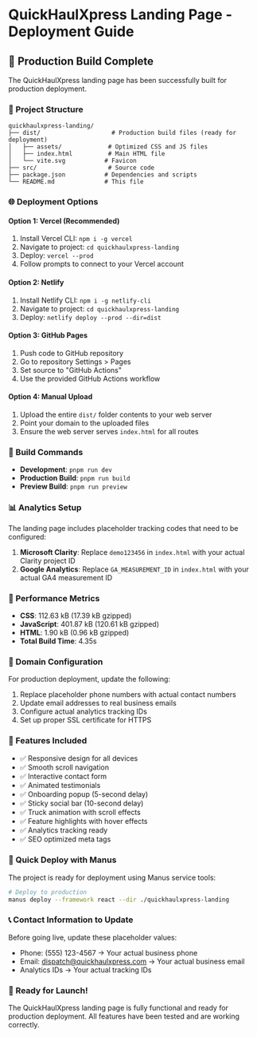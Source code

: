 # QuickHaulXpress Landing Page - Deployment Guide

## 🚀 Production Build Complete

The QuickHaulXpress landing page has been successfully built for production deployment.

### 📁 Project Structure
```
quickhaulxpress-landing/
├── dist/                    # Production build files (ready for deployment)
│   ├── assets/             # Optimized CSS and JS files
│   ├── index.html          # Main HTML file
│   └── vite.svg           # Favicon
├── src/                    # Source code
├── package.json           # Dependencies and scripts
└── README.md              # This file
```

### 🌐 Deployment Options

#### Option 1: Vercel (Recommended)
1. Install Vercel CLI: `npm i -g vercel`
2. Navigate to project: `cd quickhaulxpress-landing`
3. Deploy: `vercel --prod`
4. Follow prompts to connect to your Vercel account

#### Option 2: Netlify
1. Install Netlify CLI: `npm i -g netlify-cli`
2. Navigate to project: `cd quickhaulxpress-landing`
3. Deploy: `netlify deploy --prod --dir=dist`

#### Option 3: GitHub Pages
1. Push code to GitHub repository
2. Go to repository Settings > Pages
3. Set source to "GitHub Actions"
4. Use the provided GitHub Actions workflow

#### Option 4: Manual Upload
1. Upload the entire `dist/` folder contents to your web server
2. Point your domain to the uploaded files
3. Ensure the web server serves `index.html` for all routes

### 🔧 Build Commands
- **Development**: `pnpm run dev`
- **Production Build**: `pnpm run build`
- **Preview Build**: `pnpm run preview`

### 📊 Analytics Setup
The landing page includes placeholder tracking codes that need to be configured:

1. **Microsoft Clarity**: Replace `demo123456` in `index.html` with your actual Clarity project ID
2. **Google Analytics**: Replace `GA_MEASUREMENT_ID` in `index.html` with your actual GA4 measurement ID

### 🎯 Performance Metrics
- **CSS**: 112.63 kB (17.39 kB gzipped)
- **JavaScript**: 401.87 kB (120.61 kB gzipped)
- **HTML**: 1.90 kB (0.96 kB gzipped)
- **Total Build Time**: 4.35s

### 🔗 Domain Configuration
For production deployment, update the following:
1. Replace placeholder phone numbers with actual contact numbers
2. Update email addresses to real business emails
3. Configure actual analytics tracking IDs
4. Set up proper SSL certificate for HTTPS

### 📱 Features Included
- ✅ Responsive design for all devices
- ✅ Smooth scroll navigation
- ✅ Interactive contact form
- ✅ Animated testimonials
- ✅ Onboarding popup (5-second delay)
- ✅ Sticky social bar (10-second delay)
- ✅ Truck animation with scroll effects
- ✅ Feature highlights with hover effects
- ✅ Analytics tracking ready
- ✅ SEO optimized meta tags

### 🚀 Quick Deploy with Manus
The project is ready for deployment using Manus service tools:
```bash
# Deploy to production
manus deploy --framework react --dir ./quickhaulxpress-landing
```

### 📞 Contact Information to Update
Before going live, update these placeholder values:
- Phone: (555) 123-4567 → Your actual business phone
- Email: dispatch@quickhaulxpress.com → Your actual business email
- Analytics IDs → Your actual tracking IDs

### 🎉 Ready for Launch!
The QuickHaulXpress landing page is fully functional and ready for production deployment. All features have been tested and are working correctly.

